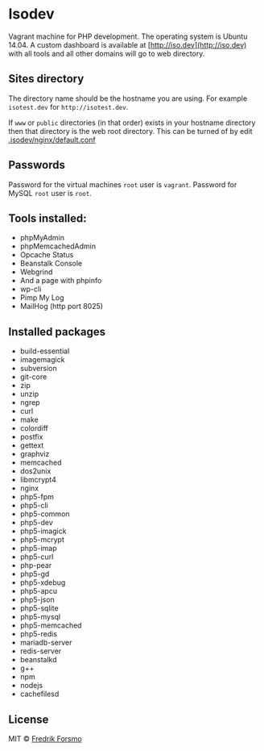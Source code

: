 # Isodev
Vagrant machine for PHP development. The operating system is Ubuntu 14.04. A custom dashboard is available at [http://iso.dev](http://iso.dev) with all tools and all other domains will go to web directory.

## Sites directory
The directory name should be the hostname you are using. For example `isotest.dev` for `http://isotest.dev`.

If `www` or `public` directories (in that order) exists in your hostname directory then that directory is the web root directory. This can be turned of by edit [.isodev/nginx/default.conf](https://github.com/frozzare/isodev/blob/master/.isodev/nginx/default.conf)

## Passwords
Password for the virtual machines `root` user is `vagrant`. Password for MySQL `root` user is `root`.

## Tools installed:
* phpMyAdmin
* phpMemcachedAdmin
* Opcache Status
* Beanstalk Console
* Webgrind
* And a page with phpinfo
* wp-cli
* Pimp My Log
* MailHog (http port 8025)

## Installed packages
* build-essential  
* imagemagick
* subversion
* git-core
* zip
* unzip
* ngrep
* curl
* make
* colordiff
* postfix
* gettext
* graphviz
* memcached
* dos2unix
* libmcrypt4
* nginx
* php5-fpm
* php5-cli
* php5-common
* php5-dev
* php5-imagick
* php5-mcrypt
* php5-imap
* php5-curl
* php-pear
* php5-gd
* php5-xdebug
* php5-apcu
* php5-json
* php5-sqlite
* php5-mysql
* php5-memcached
* php5-redis
* mariadb-server
* redis-server
* beanstalkd
* g++
* npm
* nodejs
* cachefilesd

## License
MIT © [Fredrik Forsmo](https://github.com/frozzare)

